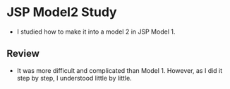 # JSP Model2 Study
- I studied how to make it into a model 2 in JSP Model 1.

## Review
- It was more difficult and complicated than Model 1. However, as I did it step by step, I understood little by little.
